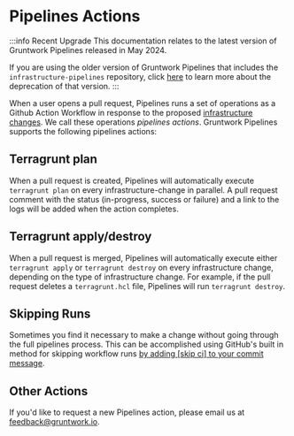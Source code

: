 # Pipelines Actions

:::info Recent Upgrade
This documentation relates to the latest version of Gruntwork Pipelines released in May 2024.

If you are using the older version of Gruntwork Pipelines that includes the `infrastructure-pipelines` repository, click [here](../../infrastructure-pipelines/overview/deprecation.md) to learn more about the deprecation of that version.
:::

When a user opens a pull request, Pipelines runs a set of operations as a Github Action Workflow in response to the proposed [infrastructure changes](../overview/#infrastructure-change). We call these operations _pipelines actions_. Gruntwork Pipelines supports the following pipelines actions:

## Terragrunt plan

When a pull request is created, Pipelines will automatically execute `terragrunt plan` on every infrastructure-change in parallel. A pull request comment with the status (in-progress, success or failure) and a link to the logs will be added when the action completes.

## Terragrunt apply/destroy

When a pull request is merged, Pipelines will automatically execute either `terragrunt apply` or `terragrunt destroy` on every infrastructure change, depending on the type of infrastructure change. For example, if the pull request deletes a `terragrunt.hcl` file, Pipelines will run `terragrunt destroy`.

## Skipping Runs

Sometimes you find it necessary to make a change without going through the full pipelines process. This can be accomplished using GitHub's built in method for skipping workflow runs [by adding [skip ci] to your commit message](https://docs.github.com/en/actions/managing-workflow-runs-and-deployments/managing-workflow-runs/skipping-workflow-runs).

## Other Actions

If you'd like to request a new Pipelines action, please email us at <feedback@gruntwork.io>.


<!-- ##DOCS-SOURCER-START
{
  "sourcePlugin": "local-copier",
  "hash": "076ffa02c765736e1055938abd15ab58"
}
##DOCS-SOURCER-END -->
